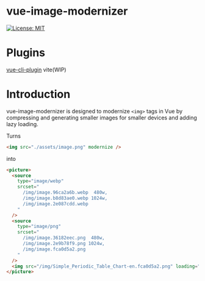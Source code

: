 # vue-image-modernizer

[![License: MIT](https://img.shields.io/badge/License-MIT-green.svg?style=flat)](https://opensource.org/licenses/MIT)

# Plugins

[vue-cli-plugin](https://github.com/Calvin-LL/vue-image-modernizer/tree/main/packages/vue-cli-plugin-image-modernizer)
vite(WIP)

# Introduction

vue-image-modernizer is designed to modernize `<img>` tags in Vue by compressing and generating smaller images for smaller devices and adding lazy loading.

Turns

```html
<img src="./assets/image.png" modernize />
```

into

```html
<picture>
  <source
    type="image/webp"
    srcset="
      /img/image.96ca2a6b.webp  480w,
      /img/image.b8d83ae0.webp 1024w,
      /img/image.2e087cdd.webp
    "
  />
  <source
    type="image/png"
    srcset="
      /img/image.36182eec.png  480w,
      /img/image.2e9b78f9.png 1024w,
      /img/image.fca0d5a2.png
    "
  />
  <img src="/img/Simple_Periodic_Table_Chart-en.fca0d5a2.png" loading="lazy" />
</picture>
```
